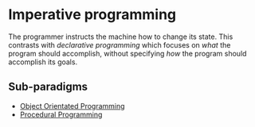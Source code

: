 # Imperative programming

The programmer instructs the machine how to change its state. This contrasts with _declarative programming_ which focuses on _what_ the program should accomplish, without specifying _how_ the program should accomplish its goals.

## Sub-paradigms

- [Object Orientated Programming](./object-oriented.md)
- [Procedural Programming](./procedural.md)
